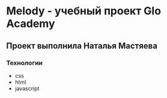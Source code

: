 # Melody - учебный проект Glo Academy
##  Проект выполнила Наталья Мастяева

### Технологии
- css
- html
- javascript
